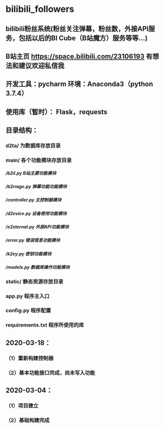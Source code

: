 # bilibili_followers
## bilibili粉丝系统(粉丝关注弹幕，粉丝数，外接API服务，包括以后的BI Cube（B站魔方）服务等等...) 
## B站主页 https://space.bilibili.com/23106193 有想法和建议欢迎私信我
## 开发工具：pycharm 环境：Anaconda3（python 3.7.4）  
## 使用库（暂时）： Flask，requests  

## 目录结构：
### d2ta/ 为数据库存放目录  
### main/ 各个功能模块存放目录    
##### /b2il.py B站主要功能模块    
##### /b2rrage.py 弹幕功能功能模块   
##### /controller.py 主控制器模块  
##### /d2evice.py 设备使用功能模块   
##### /e2xternal.py 外部API功能模块
##### /error.py 错误信息功能模块 
##### /k2ey.py 密钥功能模块    
##### /models.py 数据库操作功能模块   
### static/ 静态资源存放目录    
### app.py 程序主入口    
### config.py 程序配置  
### requirements.txt 程序所使用的库  
## 2020-03-18： 
### （1）重新构建控制器
### （2）基本功能接口完成，尚未写入功能
## 2020-03-04： 
### （1）项目建立
### （2）基础构建完成
